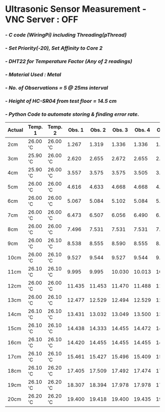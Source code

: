 # **Ultrasonic Sensor Measurement - VNC Server : OFF**
### *- C code (WiringPi) including Threading(pThread)*
### *- Set Priority(-20), Set Affinity to Core 2*
### *- DHT22 for Temperature Factor (Any of 2 readings)*
### *- Material Used : Metal*
### *- No. of Observations = 5 @ 25ms interval*
### *- Height of HC-SR04 from test floor = 14.5 cm*
### *- Python Code to automate storing & finding error rate.*

Actual | Temp. 1 | Temp. 2 | Obs. 1 | Obs. 2 | Obs. 3 | Obs. 4 | Obs. 5 | Repeat Count | Repeat Value | Error Rate
---- | ---- | ---- | ---- | ---- | ---- | ---- | ----| ---- | ---- | ---- 
 2cm | 26.00 'C | 26.00 'C | 1.267 | 1.319 | 1.336 | 1.336 | 1.336 | 3 | 1.336 | -0.664
 3cm | 25.90 'C | 26.00 'C | 2.620 | 2.655 | 2.672 | 2.655 | 2.672 | 2 | 2.654 | -0.346
 4cm | 25.90 'C | 26.00 'C | 3.557 | 3.575 | 3.575 | 3.505 | 3.575 | 3 | 3.574 | -0.426
 5cm | 26.00 'C | 26.00 'C | 4.616 | 4.633 | 4.668 | 4.668 | 4.668 | 3 | 4.667 | -0.333
 6cm | 26.00 'C | 26.00 'C | 5.067 | 5.084 | 5.102 | 5.084 | 5.084 | 3 | 5.084 | -0.916
 7cm | 26.00 'C | 26.00 'C | 6.473 | 6.507 | 6.056 | 6.490 | 6.490 | 2 | 6.489 | -0.511
 8cm | 26.00 'C | 26.00 'C | 7.496 | 7.531 | 7.531 | 7.531 | 7.531 | 4 | 7.531 | -0.469
 9cm | 26.00 'C | 26.10 'C | 8.538 | 8.555 | 8.590 | 8.555 | 8.503 | 2 | 8.554 | -0.446
 10cm | 26.00 'C | 26.10 'C | 9.527 | 9.544 | 9.527 | 9.544 | 9.544 | 3 | 9.544 | -0.456
 11cm | 26.10 'C | 26.10 'C | 9.995 | 9.995 | 10.030 | 10.013 | 10.030 | 2 | 9.995 | -1.005
 12cm | 26.00 'C | 26.00 'C | 11.435 | 11.453 | 11.470 | 11.488 | 11.488 | 2 | 11.487 | -0.513
 13cm | 26.00 'C | 26.10 'C | 12.477 | 12.529 | 12.494 | 12.529 | 12.511 | 2 | 12.528 | -0.472
 14cm | 26.10 'C | 26.10 'C | 13.431 | 13.032 | 13.049 | 13.500 | 13.067 | 1 | 13.431 | -0.569
 15cm | 26.10 'C | 26.10 'C | 14.438 | 14.333 | 14.455 | 14.472 | 14.472 | 2 | 14.472 | -0.528
 16cm | 26.10 'C | 26.10 'C | 14.420 | 14.455 | 14.455 | 14.455 | 14.455 | 4 | 14.454 | -1.546
 17cm | 26.10 'C | 26.10 'C | 15.461 | 15.427 | 15.496 | 15.409 | 15.479 | 1 | 15.461 | -1.539
 18cm | 26.10 'C | 26.20 'C | 17.405 | 17.509 | 17.492 | 17.474 | 17.474 | 2 | 17.474 | -0.526
 19cm | 26.10 'C | 26.20 'C | 18.307 | 18.394 | 17.978 | 17.978 | 17.960 | 2 | 17.977 | -1.023
 20cm | 26.20 'C | 26.20 'C | 19.400 | 19.418 | 19.400 | 19.435 | 19.435 | 2 | 19.400 | -0.6
 